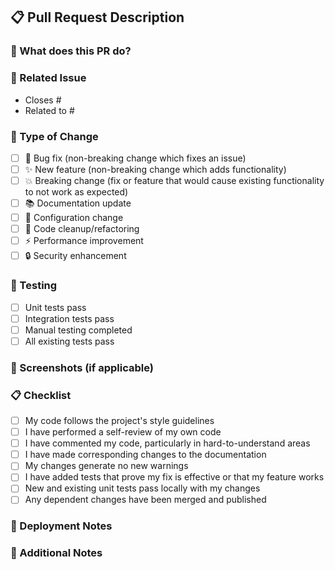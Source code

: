 ## 📋 Pull Request Description

### 🎯 What does this PR do?
<!-- Provide a clear and concise description of what this PR accomplishes -->

### 🔗 Related Issue
<!-- Link to related issue(s) if applicable -->
- Closes #
- Related to #

### 📝 Type of Change
<!-- Mark the relevant option with an "x" -->
- [ ] 🐛 Bug fix (non-breaking change which fixes an issue)
- [ ] ✨ New feature (non-breaking change which adds functionality)
- [ ] 💥 Breaking change (fix or feature that would cause existing functionality to not work as expected)
- [ ] 📚 Documentation update
- [ ] 🔧 Configuration change
- [ ] 🧹 Code cleanup/refactoring
- [ ] ⚡ Performance improvement
- [ ] 🔒 Security enhancement

### 🧪 Testing
<!-- Describe the tests you ran to verify your changes -->
- [ ] Unit tests pass
- [ ] Integration tests pass
- [ ] Manual testing completed
- [ ] All existing tests pass

### 📸 Screenshots (if applicable)
<!-- Add screenshots to help explain your changes -->

### 📋 Checklist
<!-- Mark completed items with an "x" -->
- [ ] My code follows the project's style guidelines
- [ ] I have performed a self-review of my own code
- [ ] I have commented my code, particularly in hard-to-understand areas
- [ ] I have made corresponding changes to the documentation
- [ ] My changes generate no new warnings
- [ ] I have added tests that prove my fix is effective or that my feature works
- [ ] New and existing unit tests pass locally with my changes
- [ ] Any dependent changes have been merged and published

### 🚀 Deployment Notes
<!-- Any special deployment considerations -->

### 📝 Additional Notes
<!-- Any additional information that reviewers should know -->

